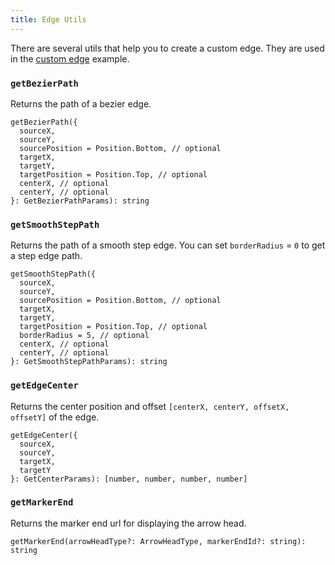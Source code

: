 ```yaml
---
title: Edge Utils
---
```


There are several utils that help you to create a custom edge. They are used in the [custom edge](/examples/custom-edge) example.

### `getBezierPath`

Returns the path of a bezier edge.

```
getBezierPath({
  sourceX,
  sourceY,
  sourcePosition = Position.Bottom, // optional
  targetX,
  targetY,
  targetPosition = Position.Top, // optional
  centerX, // optional
  centerY, // optional
}: GetBezierPathParams): string
```

### `getSmoothStepPath`

Returns the path of a smooth step edge. You can set `borderRadius` = `0` to get a step edge path.

```
getSmoothStepPath({
  sourceX,
  sourceY,
  sourcePosition = Position.Bottom, // optional
  targetX,
  targetY,
  targetPosition = Position.Top, // optional
  borderRadius = 5, // optional
  centerX, // optional
  centerY, // optional
}: GetSmoothStepPathParams): string
```

### `getEdgeCenter`

Returns the center position and offset `[centerX, centerY, offsetX, offsetY]` of the edge.

```
getEdgeCenter({
  sourceX,
  sourceY,
  targetX,
  targetY
}: GetCenterParams): [number, number, number, number]
```

### `getMarkerEnd`

Returns the marker end url for displaying the arrow head.

```
getMarkerEnd(arrowHeadType?: ArrowHeadType, markerEndId?: string): string
```